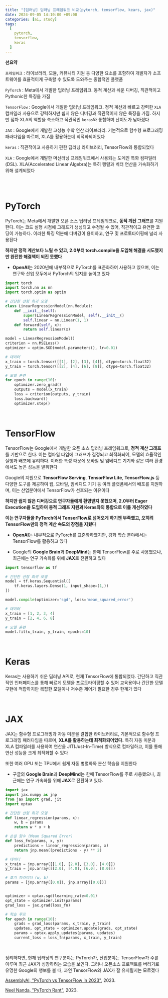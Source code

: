```yaml
---
title: "[딥러닝] 딥러닝 프레임워크 비교(pytorch, tensorflow, kears, jax)"
date: 2024-09-05 14:10:00 +09:00
categories: [ai, study]
tags:
  [
    pytorch,
    tensorflow,
    keras
  ]
---
```


**선요약**

`프레임워크` : 라이브러리, 모듈, 커뮤니티 지원 등 다양한 요소를 포함하여 개발자가 소프트웨어를 효율적이게 구축할 수 있도록 도와주는 종합적인 플랫폼

`PyTorch` : Meta에서 개발한 딥러닝 프레임워크. 동적 계산과 쉬운 디버깅, 직관적이고 Pythonic한 특징을 가짐

`TensorFlow` : Google에서 개발한 딥러닝 프레임워크. 정적 계산과 빠르고 강력한 `XLA` 컴파일러 사용으로 강력하지만 쉽지 않은 디버깅과 직관적이지 않은 특징을 가짐. 하지만 점차 XLA의 역할을 축소하고 직관적인 `keras`와 통합하며 난이도가 낮아졌다

`JAX` : Google에서 개발한 고성능 수학 연산 라이브러리. 기본적으로 함수형 프로그래밍 패러다임을 따르며, XLA를 활용하는데 최적화되어있다

`keras` : 직관적이고 사용하기 편한 딥러닝 라이브러리, TensorFlow와 통합되었다

`XLA` : Google에서 개발한 머신러닝 프레임워크에서 사용되는 도메인 특화 컴파일러(DSL). XLA(Accelerated Linear Algebra)는 특히 행렬과 벡터 연산을 가속화하기 위해 설계되었다

<br/>
<br/>

# **PyTorch**

PyTorch는 Meta에서 개발한 오픈 소스 딥러닝 프레임워크로, **동적 계산 그래프**를 지원한다. 이는 코드 실행 시점에 그래프가 생성되고 수정될 수 있어, 직관적이고 유연한 코딩이 가능하다. 이러한 특징 덕분에 디버깅이 용이하고, 연구 및 프로토타이핑에 널리 사용된다

**하지만 정적 계산보다 느릴 수 있고, 2.0부터 torch.compile을 도입해 해결을 시도했지만 완전한 해결책이 되진 못했다**

- **OpenAI**는 2020년에 내부적으로 PyTorch를 표준화하여 사용하고 있으며, 이는 연구와 산업 모두에서 PyTorch의 입지를 높이고 있다

```python
import torch
import torch.nn as nn
import torch.optim as optim

# 간단한 선형 회귀 모델
class LinearRegressionModel(nn.Module):
    def __init__(self):
        super(LinearRegressionModel, self).__init__()
        self.linear = nn.Linear(1, 1)
    def forward(self, x):
        return self.linear(x)

model = LinearRegressionModel()
criterion = nn.MSELoss()
optimizer = optim.SGD(model.parameters(), lr=0.01)

# 데이터
x_train = torch.tensor([[1], [2], [3], [4]], dtype=torch.float32)
y_train = torch.tensor([[2], [4], [6], [8]], dtype=torch.float32)

# 모델 훈련
for epoch in range(10):
    optimizer.zero_grad()
    outputs = model(x_train)
    loss = criterion(outputs, y_train)
    loss.backward()
    optimizer.step()
```

<br/>

# **TensorFlow**

TensorFlow는 Google에서 개발한 오픈 소스 딥러닝 프레임워크로, **정적 계산 그래프**를 기반으로 한다. 이는 컴파일 타임에 그래프가 결정되고 최적화되어, 모델의 효율적인 실행과 배포에 유리하다. 이러한 특성 때문에 모바일 및 임베디드 기기와 같은 여러 환경에서도 높은 성능을 발휘한다

Google의 지원으로 **TensorFlow Serving**, **TensorFlow Lite**, **TensorFlow.js** 등 다양한 도구를 제공하여 웹, 모바일, 임베디드 기기 등 여러 플랫폼에서의 배포를 지원하며, 이는 산업분야에서 TensorFlow가 선호되는 이유이다

**하지만 쉽지 않은 디버깅으로 연구자들에게 환영받지 못했으며, 2.0부터 Eager Execution을 도입하여 동적 그래프 지원과 Keras와의 통합으로 이를 개선하였다**

**이는 연구자들을 PyTorch에서 TensorFlow로 넘어오게 하기엔 부족했고, 오히려 TensorFlow만의 정적 계산 속도의 장점을 지웠다** 

- **OpenAI**는 내부적으로 PyTorch를 표준화하였지만, 강화 학습 분야에서는 TensorFlow를 활용하고 있다

- Google의 **Google Brain**과 **DeepMind**는 한때 TensorFlow를 주로 사용했으나, 최근에는 연구 가속화를 위해 **JAX**로 전환하고 있다

```python
import tensorflow as tf

# 간단한 선형 회귀 모델
model = tf.keras.Sequential([
    tf.keras.layers.Dense(1, input_shape=(1,))
])

model.compile(optimizer='sgd', loss='mean_squared_error')

# 데이터
x_train = [1, 2, 3, 4]
y_train = [2, 4, 6, 8]

# 모델 훈련
model.fit(x_train, y_train, epochs=10)
```

<br/>

# **Keras**

Keras는 사용하기 쉬운 딥러닝 API로, 현재 TensorFlow에 통합되었다. 간단하고 직관적인 인터페이스를 통해 빠르게 모델을 프로토타이핑할 수 있어 교육용이나 간단한 모델 구현에 적합하지만 복잡한 모델이나 저수준 제어가 필요한 경우 한계가 있다


<br/>

# **JAX**

JAX는 함수형 프로그래밍과 자동 미분을 결합한 라이브러리로, 기본적으로 함수형 프로그래밍 패러다임을 따르며, **XLA를 활용하는데 최적화되어있다.** 특히 자동 미분과 XLA 컴파일러를 사용하여 연산을 JIT(Just-In-Time) 방식으로 컴파일하고, 이를 통해 연산 성능을 크게 최적화할 수 있다

또한 여러 GPU 또는 TPU에서 쉽게 자동 병렬화와 분산 학습을 지원한다

- 구글의 **Google Brain**과 **DeepMind**는 한때 TensorFlow를 주로 사용했으나, 최근에는 연구 가속화를 위해 **JAX**로 전환하고 있다. 

```python
import jax
import jax.numpy as jnp
from jax import grad, jit
import optax

# 간단한 선형 회귀 모델
def linear_regression(params, x):
    w, b = params
    return w * x + b

# 손실 함수 (Mean Squared Error)
def loss_fn(params, x, y):
    predictions = linear_regression(params, x)
    return jnp.mean((predictions - y) ** 2)

# 데이터
x_train = jnp.array([[1.0], [2.0], [3.0], [4.0]])
y_train = jnp.array([[2.0], [4.0], [6.0], [8.0]])

# 초기 파라미터 (w, b)
params = [jnp.array([0.0]), jnp.array([0.0])]


optimizer = optax.sgd(learning_rate=0.01)
opt_state = optimizer.init(params)
grad_loss = jax.grad(loss_fn)

# 학습 루프
for epoch in range(10):
    grads = grad_loss(params, x_train, y_train)
    updates, opt_state = optimizer.update(grads, opt_state)
    params = optax.apply_updates(params, updates)
    current_loss = loss_fn(params, x_train, y_train)
```

<br/>

정리하자면, 현재 딥러닝의 연구분야는 PyTorch가, 산업분야는 TensorFlow가 주를 이루며 최근 JAX가 성장하려는 모습을 보인다. 그러나 오픈소스 프로젝트를 버리기로 유명한 Google의 행보를 볼 때, 과연 TensorFlow와 JAX가 잘 유지될지는 모르겠다

[AssemblyAI, "PyTorch vs TensorFlow in 2023"](https://www.assemblyai.com/blog/pytorch-vs-tensorflow-in-2023/), 2023.

[Neel Nanda, "PyTorch Rant"](https://neel04.github.io/my-website/blog/pytorch_rant/), 2023.

